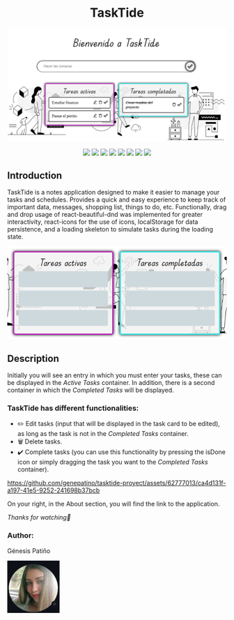 <h1 align="center">TaskTide</h1>
<img src="src/images/tasktideImag.png" alt="imagen de tasktide"></img>
<p align="center">
   <img src="https://img.shields.io/badge/vite-%23646CFF.svg?style=for-the-badge&logo=vite&logoColor=white">
   <img src="https://img.shields.io/badge/node.js-6DA55F?style=for-the-badge&logo=node.js&logoColor=white">
   <img src="https://img.shields.io/badge/react-%2320232a.svg?style=for-the-badge&logo=react&logoColor=%2361DAFB">
   <img src="https://img.shields.io/badge/nestjs-%23E0234E.svg?style=for-the-badge&logo=nestjs&logoColor=white">
   <img src="https://img.shields.io/badge/typescript-%23007ACC.svg?style=for-the-badge&logo=typescript&logoColor=white">
   <img src="https://img.shields.io/badge/Linux-FCC624?style=for-the-badge&logo=linux&logoColor=black">
   <img src="https://img.shields.io/badge/netlify-%23000000.svg?style=for-the-badge&logo=netlify&logoColor=#00C7B7">
   <img src="https://img.shields.io/badge/Visual%20Studio%20Code-0078d7.svg?style=for-the-badge&logo=visual-studio-code&logoColor=white">
</p>
<h2>Introduction</h2>

<p>TaskTide is a notes application designed to make it easier to manage your tasks and schedules. Provides a quick and easy experience to keep track of important data, messages, shopping list, things to do, etc. Functionally, drag and drop usage of react-beautiful-dnd was implemented for greater interactivity, react-icons for the use of icons, localStorage for data persistence, and a loading skeleton to simulate tasks during the loading state.<p>

<img src="src/images/loading.png" alt="estado de carga de la aplicación"></img>

<h2>Description</h2>

<p>Initially you will see an entry in which you must enter your tasks, these can be displayed in the <em>Active Tasks</em> container. In addition, there is a second container in which the <em>Completed Tasks</em> will be displayed.</p>

<h3>TaskTide has different functionalities:</h3>

<ul>
   <li> ✏️ Edit tasks (input that will be displayed in the task card to be edited), as long as the task is not in the <em>Completed Tasks</em> container.</li>
   <li> 🗑️ Delete tasks.</li>
   <li> ✔️ Complete tasks (you can use this functionality by pressing the isDone icon or simply dragging the task you want to the <em>Completed Tasks</em> container).</li>
</ul>

https://github.com/genepatino/tasktide-proyect/assets/62777013/ca4d131f-a197-41e5-9252-241698b37bcb

<p>On your right, in the About section, you will find the link to the application.</p>

<p><em>Thanks for watching🌸</em></p>

<h3>Author:</h3><p>Génesis Patiño</p>
<img src="src/images/avatar.png" alt="avatar github genepatino" width="120" height="120"></img>

